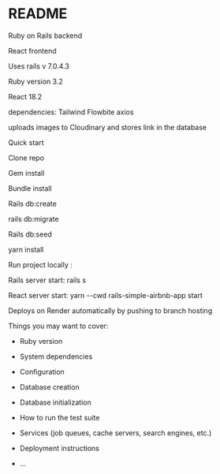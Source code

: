 # README

Ruby on Rails backend

React frontend

Uses rails v 7.0.4.3

Ruby version 3.2

React 18.2


dependencies:
Tailwind
Flowbite
axios


uploads images to Cloudinary and stores link in the database


Quick start

Clone repo

Gem install 

Bundle install

Rails db:create

rails db:migrate

Rails db:seed

yarn install



Run project locally :

Rails server start: rails s

React server start: yarn --cwd rails-simple-airbnb-app start


Deploys on Render automatically by pushing to branch hosting 








Things you may want to cover:

* Ruby version

* System dependencies

* Configuration

* Database creation

* Database initialization

* How to run the test suite

* Services (job queues, cache servers, search engines, etc.)

* Deployment instructions

* ...
